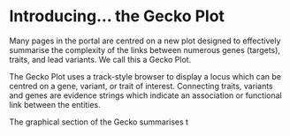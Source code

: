# Introducing... the Gecko Plot

Many pages in the portal are centred on a new plot designed to effectively summarise the complexity of the links between numerous genes \(targets\), traits, and lead variants.  We call this a Gecko Plot.  

The Gecko Plot uses a track-style browser to display a locus which can be centred on a gene, variant, or trait of interest.  Connecting traits, variants and genes are evidence strings which indicate an association or functional link between the entities.  

The graphical section of the Gecko summarises t    



